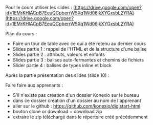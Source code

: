 Pour le cours utiliser les slides : [https://drive.google.com/open?id=1EMrKHlACpB7EeuQCpberrW5Xq1Wd06jkXYGxsbL2YRA](https://drive.google.com/open?id=1EMrKHlACpB7EeuQCpberrW5Xq1Wd06jkXYGxsbL2YRA)

Plan du cours :

- Faire un tour de table avec ce qui a été retenu au dernier cours
- Slides partie 1 : rappel de l'HTML et de la structure d'une balise
- Slides partie 2 : attributs, valeurs et enfants
- Slides partie 3 : balises auto-fermantes et chemins de fichiers
- Slider partie 4 : balises de types inline et block

Après la partie présentation des slides (slide 10) :

Faire faire aux apprenants :

- S'il n'existe pas création d'un dossier Konexio sur le bureau
- dans ce dossier création d'un dossier au nom de l'apprenant
- aller sur le github : https://github.com/konexio/digistart-html
- bouton clone or download + download zip
- extraire le zip téléchargé dans le répertoire créé précédemment
